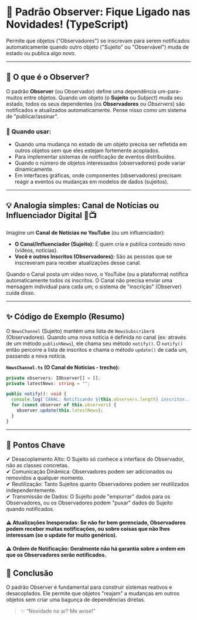 # 📰 Padrão Observer: Fique Ligado nas Novidades! (TypeScript)

Permite que objetos ("Observadores") se inscrevam para serem notificados automaticamente quando outro objeto ("Sujeito" ou "Observável") muda de estado ou publica algo novo.

---

## 📌 O que é o Observer?

O padrão **Observer** (ou Observador) define uma dependência um-para-muitos entre objetos. Quando um objeto (o **Sujeito** ou _Subject_) muda seu estado, todos os seus dependentes (os **Observadores** ou _Observers_) são notificados e atualizados automaticamente. Pense nisso como um sistema de "publicar/assinar".

### 🎯 Quando usar:

- Quando uma mudança no estado de um objeto precisa ser refletida em outros objetos sem que eles estejam fortemente acoplados.
- Para implementar sistemas de notificação de eventos distribuídos.
- Quando o número de objetos interessados (observadores) pode variar dinamicamente.
- Em interfaces gráficas, onde componentes (observadores) precisam reagir a eventos ou mudanças em modelos de dados (sujeitos).

---

## 💡 Analogia simples: Canal de Notícias ou Influenciador Digital 📢📺

Imagine um **Canal de Notícias no YouTube** (ou um influenciador):

- **O Canal/Influenciador (Sujeito):** É quem cria e publica conteúdo novo (vídeos, notícias).
- **Você e outros Inscritos (Observadores):** São as pessoas que se inscreveram para receber atualizações desse canal.

Quando o Canal posta um vídeo novo, o YouTube (ou a plataforma) notifica automaticamente todos os inscritos. O Canal não precisa enviar uma mensagem individual para cada um; o sistema de "inscrição" (Observer) cuida disso.

---

## ✨ Código de Exemplo (Resumo)

O `NewsChannel` (Sujeito) mantém uma lista de `NewsSubscriber`s (Observadores). Quando uma nova notícia é definida no canal (ex: através de um método `publishNews`), ele chama seu método `notify()`. O `notify()` então percorre a lista de inscritos e chama o método `update()` de cada um, passando a nova notícia.

**`NewsChannel.ts` (O Canal de Notícias - trecho):**

```typescript
private observers: IObserver[] = [];
private latestNews: string = "";

public notify(): void {
  console.log(`CANAL: Notificando ${this.observers.length} inscritos...`);
  for (const observer of this.observers) {
    observer.update(this.latestNews);
  }
}
```

---

## 🧠 Pontos Chave

✔ Desacoplamento Alto: O Sujeito só conhece a interface do Observador, não as classes concretas.  
✔ Comunicação Dinâmica: Observadores podem ser adicionados ou removidos a qualquer momento.  
✔ Reutilização: Tanto Sujeitos quanto Observadores podem ser reutilizados independentemente.  
✔ Transmissão de Dados: O Sujeito pode "empurrar" dados para os Observadores, ou os Observadores podem "puxar" dados do Sujeito quando notificados.

#### ⚠️ Atualizações Inesperadas: Se não for bem gerenciado, Observadores podem receber muitas notificações, ou sobre coisas que não lhes interessam (se o update for muito genérico).

#### ⚠️ Ordem de Notificação: Geralmente não há garantia sobre a ordem em que os Observadores serão notificados.

## 📌 Conclusão

O padrão Observer é fundamental para construir sistemas reativos e desacoplados. Ele permite que objetos "reajam" a mudanças em outros objetos sem criar uma bagunça de dependências diretas.

> ✨ "Novidade no ar? Me avise!"
